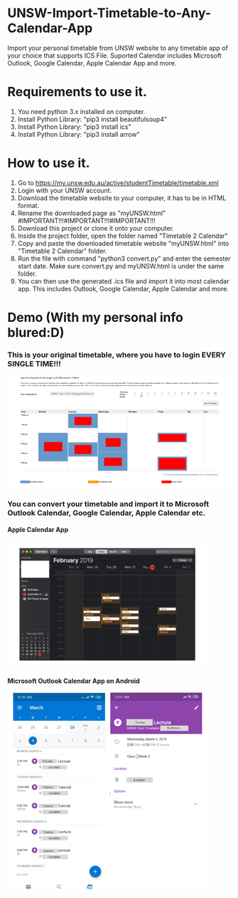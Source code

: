 # UNSW-Import-Timetable-to-Any-Calendar-App
Import your personal timetable from UNSW website to any timetable app of your choice that supports ICS File. Suported Calendar includes Microsoft Outlook, Google Calendar, Apple Calendar App and more.

# Requirements to use it.
1. You need python 3.x installed on computer.
2. Install <BeautifulSoup4> Python Library: "pip3 install beautifulsoup4"
3. Install <ics> Python Library: "pip3 install ics"
4. Install <arrow> Python Library: "pip3 install arrow"

# How to use it.
1. Go to https://my.unsw.edu.au/active/studentTimetable/timetable.xml
2. Login with your UNSW account.
3. Download the timetable website to your computer, it has to be in HTML format.
4. Rename the downloaded page as "myUNSW.html" #IMPORTANT!!!#IMPORTANT!!!#IMPORTANT!!!
5. Download this project or clone it onto your computer.
6. Inside the project folder, open the folder named "Timetable 2 Calendar"
7. Copy and paste the downloaded timetable website "myUNSW.html" into "Timetable 2 Calendar" folder.
8. Run the file with command "python3 convert.py" and enter the semester start date. Make sure convert.py and myUNSW.html is under the same folder.
9. You can then use the generated .ics file and import it into most calendar app. This includes Outlook, Google Calendar, Apple Calendar and more.

# Demo (With my personal info blured:D)
<h3>This is your original timetable, where you have to login EVERY SINGLE TIME!!!</h3>
<img src="/Demo/demo_timetable.jpg">

<h3>You can convert your timetable and import it to Microsoft Outlook Calendar, Google Calendar, Apple Calendar etc.</h3>
<h4>Apple Calendar App</h4>
<img src="/Demo/demo_apple Calendar.jpg" width=450>

<h4>Microsoft Outlook Calendar App on Android</h4>
<img src="/Demo/mobile_cal.jpg" width=450>
